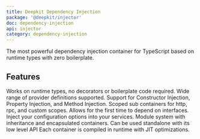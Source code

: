 ```yaml
---
title: Deepkit Dependency Injection
package: '@deepkit/injector'
doc: dependency-injection
api: injector
category: dependency-injection
---
```


<p class="introduction">
    The most powerful dependency injection container for TypeScript based on runtime types with zero boilerplate.
</p>

## Features

<div class="app-boxes-small">
    <box title="Runtime Types">Works on runtime types, no decorators or boilerplate code required.</box>
    <box title="Providers">Wide range of provider definitions supported.</box>
    <box title="Injection">Support for Constructor Injection, Property Injection, and Method Injection.</box>
    <box title="Scopes">Scoped sub containers for http, rpc, and custom scopes.</box>
    <box title="Dependency Inversion">Allows for the first time to depend on interfaces.</box>
    <box title="Configuration">Inject your configuration options into your services.</box>
    <box title="Modules">Module system with inheritance and encapsulated containers.</box>
    <box title="Low-Level API">Can be used standalone with its low level API</box>
    <box title="High Performance">Each container is compiled in runtime with JIT optimizations.</box>
</div>
